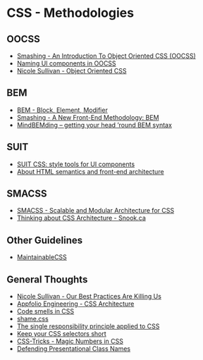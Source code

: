 CSS - Methodologies
===================

OOCSS
------

- [Smashing - An Introduction To Object Oriented CSS (OOCSS)](https://www.smashingmagazine.com/2011/12/an-introduction-to-object-oriented-css-oocss/)
- [Naming UI components in OOCSS](http://csswizardry.com/2014/03/naming-ui-components-in-oocss/)
- [Nicole Sullivan - Object Oriented CSS](https://github.com/stubbornella/oocss/wiki)

BEM
-----

- [BEM - Block, Element, Modifier](https://en.bem.info/)
- [Smashing - A New Front-End Methodology: BEM](https://www.smashingmagazine.com/2012/04/a-new-front-end-methodology-bem/)
- [MindBEMding – getting your head ’round BEM syntax](http://csswizardry.com/2013/01/mindbemding-getting-your-head-round-bem-syntax/)

SUIT
-----

- [SUIT CSS: style tools for UI components](http://suitcss.github.io/)
- [About HTML semantics and front-end architecture](http://nicolasgallagher.com/about-html-semantics-front-end-architecture/)

SMACSS
-------

- [SMACSS - Scalable and Modular Architecture for CSS](https://smacss.com/)
- [Thinking about CSS Architecture - Snook.ca](https://snook.ca/archives/html_and_css/css-architecture)

Other Guidelines
------------------

- [MaintainableCSS](http://maintainablecss.com/)

General Thoughts
-----------------

- [Nicole Sullivan - Our Best Practices Are Killing Us](http://www.stubbornella.org/content/2011/04/28/our-best-practices-are-killing-us/)
- [Appfolio Engineering - CSS Architecture](http://engineering.appfolio.com/2012/11/16/css-architecture/)
- [Code smells in CSS](http://csswizardry.com/2012/11/code-smells-in-css/)
- [shame.css](http://csswizardry.com/2013/04/shame-css/)
- [The single responsibility principle applied to CSS](http://csswizardry.com/2012/04/the-single-responsibility-principle-applied-to-css/)
- [Keep your CSS selectors short](http://csswizardry.com/2012/05/keep-your-css-selectors-short/)
- [CSS-Tricks - Magic Numbers in CSS](https://css-tricks.com/magic-numbers-in-css/)
- [Defending Presentational Class Names](http://tympanus.net/codrops/2013/01/22/defending-presentational-class-names/)
